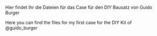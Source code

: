 Hier findet Ihr die Dateien für das Case für den DIY Bausatz von Guido Burger

Here you can find the files for my first case for the DIY Kit of @guido_burger
